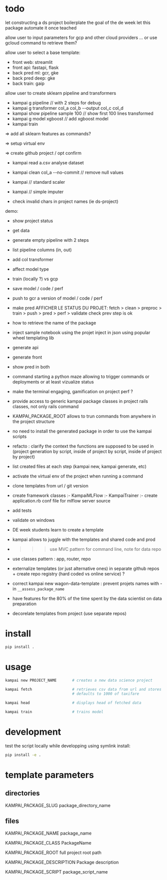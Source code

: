 
# todo

let constructing a ds project boilerplate the goal of the de week
let this package automate it once teached

allow user to input parameters for gcp and other cloud providers
... or use gcloud command to retrieve them?

allow user to select a base template:
- front web: streamlit
- front api: fastapi, flask
- back pred ml: gcr, gke
- back pred deep: gke
- back train: gaip

allow user to create sklearn pipeline and transformers
- kampai g pipeline // with 2 steps for debug
- kampai g transformer col_a col_b --output col_c col_d
- kampai show pipeline sample 100 // show first 100 lines transformed
- kampai g model xgboost // add xgboost model
- kampai train

=> add all sklearn features as commands?

=> setup virtual env

=> create github project / opt confirm

- kampai read a.csv analyse dataset
- kampai clean col_a --no-commit // remove null values
- kampai // standard scaler
- kampai // simple imputer

- check invalid chars in project names (ie ds-project)

demo:
- show project status
- get data
- generate empty pipeline with 2 steps
- list pipeline columns (in, out)
- add col transformer
- affect model type
- train (locally ?) vs gcp
- save model / code / perf
- push to gcr a version of model / code / perf
- make pred
AFFICHER LE STATUS DU PROJET:
fetch > clean > preproc > train > push > pred > perf > validate
check prev step is ok
- how to retrieve the name of the package
- inject sample notebook using the projet
inject in json using popular wheel templating lib
- generate api
- generate front
- show pred in both

- command starting a python maze allowing to trigger commands or deployments
or at least vizualize status

- make the terminal engaging, gamification on project perf ?

- provide access to generic kampai package classes in project
rails classes, not only rails command

- KAMPAI_PACKAGE_ROOT allows to trun commands from anywhere in the project structure

- no need to install the generated package in order to use the kampai scripts

- refacto : clarify the context the functions are supposed to be used in
(project generation by script, inside of project by script, inside of project by project)

- list created files at each step (kampai new, kampai generate, etc)

- activate the virtual env of the project when running a command

- clone templates from url / git version

- create framework classes
:- KampaiMLFlow
:- KampaiTrainer
:- create application.rb conf file for mlflow server source

- add tests
- validate on windows

- DE week students learn to create a template
- kampai allows to juggle with the templates and shared code and prod

- >>> use MVC pattern for command line, note for data repo

- use classes pattern : app, router, repo

- externalize templates (or just alternative ones) in separate github repos + create repo registry (hard coded vs online service) ?

- correct kampai new wagon-data-template : prevent projets names with - in `__assess_package_name`

- have features for the 80% of the time spent by the data scientist on data preparation

- decorelate templates from project (use separate repos)

# install

``` bash
pip install .
```

# usage

``` bash
kampai new PROJECT_NAME       # creates a new data science project

kampai fetch                  # retrieves csv data from url and stores it locally
                              # defaults to 1000 of taxifare

kampai head                   # displays head of fetched data

kampai train                  # trains model
```

# development

test the script locally while developping using symlink install:

``` bash
pip install -e .
```

# template parameters

## directories

KAMPAI_PACKAGE_SLUG            package_directory_name

## files

KAMPAI_PACKAGE_NAME            package_name

KAMPAI_PACKAGE_CLASS           PackageName

KAMPAI_PACKAGE_ROOT            full project root path

KAMPAI_PACKAGE_DESCRIPTION     Package description

KAMPAI_PACKAGE_SCRIPT          package_script_name
